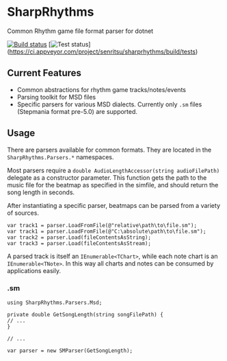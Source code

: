 # SharpRhythms

Common Rhythm game file format parser for dotnet

[![Build status](https://ci.appveyor.com/api/projects/status/xp5sogvacxd2h5xa?svg=true)](https://ci.appveyor.com/project/senritsu/sharprhythms)
[![Test status](http://46.101.111.212:3002/senritsu/sharprhythms)]
(https://ci.appveyor.com/project/senritsu/sharprhythms/build/tests)

## Current Features

- Common abstractions for rhythm game tracks/notes/events
- Parsing toolkit for MSD files
- Specific parsers for various MSD dialects. Currently only `.sm` files (Stepmania format pre-5.0) are supported.

## Usage

There are parsers available for common formats. They are located in the `SharpRhythms.Parsers.*` namespaces.

Most parsers require a `double AudioLengthAccessor(string audioFilePath)` delegate as a constructor parameter. This function gets the path to the music file for the beatmap as specified in the simfile, and should return the song length in seconds.

After instantiating a specific parser, beatmaps can be parsed from a variety of sources.

```
var track1 = parser.LoadFromFile(@"relative\path\to\file.sm");
var track1 = parser.LoadFromFile(@"C:\absolute\path\to\file.sm");
var track2 = parser.Load(fileContentsAsString);
var track3 = parser.Load(fileContentsAsStream);
```

A parsed track is itself an `IEnumerable<TChart>`, while each note chart is an `IEnumerable<TNote>`. In this way all charts and notes can be consumed by applications easily.

### .sm

```
using SharpRhythms.Parsers.Msd;

private double GetSongLength(string songFilePath) {
// ...
}

// ...

var parser = new SMParser(GetSongLength);
```

